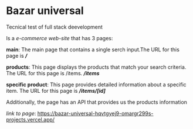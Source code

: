 # Bazar universal

Tecnical test of full stack deevelopment

Is a *e-commerce web-site* that has 3 pages:

**main**: The main page that contains a single serch input.The URL for this page is ***/***

**products**: This page displays the products that match your search criteria. The URL for this page is /items. ***/items***

**specific product**: This page provides detailed information about a specific item. The URL for this page is ***/items/[id]***

Additionally, the page has an API that provides us the products information

*link to page*: https://bazar-universal-hqvtgyej9-omargr299s-projects.vercel.app/

